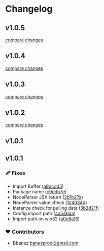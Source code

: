 # Changelog


## v1.0.5

[compare changes](https://github.com/bcms/nuxt-module/compare/v1.0.4...v1.0.5)

## v1.0.4

[compare changes](https://github.com/bcms/nuxt-module/compare/v1.0.3...v1.0.4)

## v1.0.3

[compare changes](https://github.com/bcms/nuxt-module/compare/v1.0.2...v1.0.3)

## v1.0.2

[compare changes](https://github.com/bcms/nuxt-module/compare/v1.0.1...v1.0.2)

## v1.0.1

## v1.0.1


### 🩹 Fixes

- Import Buffer ([a9dcdd5](https://github.com/your-org/my-module/commit/a9dcdd5))
- Package name ([c9ddb7e](https://github.com/your-org/my-module/commit/c9ddb7e))
- NodeParser JSX return ([2b1b27a](https://github.com/your-org/my-module/commit/2b1b27a))
- NodeParser value check ([1c4d34d](https://github.com/your-org/my-module/commit/1c4d34d))
- Instance check for pulling data ([3b2d21f](https://github.com/your-org/my-module/commit/3b2d21f))
- Config import path ([4a546da](https://github.com/your-org/my-module/commit/4a546da))
- Import path on win32 ([a0e6a16](https://github.com/your-org/my-module/commit/a0e6a16))

### ❤️ Contributors

- Bbanez <banezprod@gmail.com>

